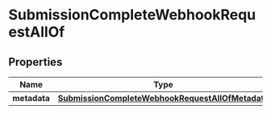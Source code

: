 

# SubmissionCompleteWebhookRequestAllOf


## Properties

| Name | Type | Description | Notes |
|------------ | ------------- | ------------- | -------------|
|**metadata** | [**SubmissionCompleteWebhookRequestAllOfMetadata**](SubmissionCompleteWebhookRequestAllOfMetadata.md) |  |  [optional] |



